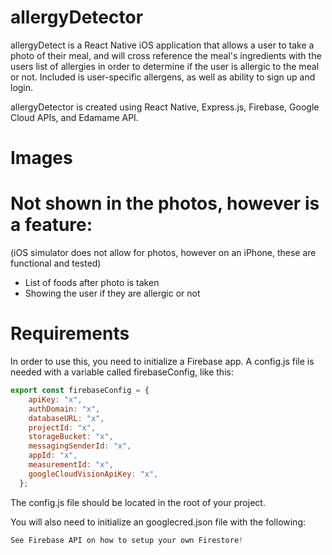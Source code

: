 # allergyDetector
allergyDetect is a React Native iOS application that allows a user to take a photo of their meal, and will cross reference the meal's ingredients with the users list of allergies in order to determine if the user is allergic to the meal or not. Included is user-specific allergens, as well as ability to sign up and login.

allergyDetector is created using React Native, Express.js, Firebase, Google Cloud APIs, and Edamame API.

# Images 


# Not shown in the photos, however is a feature: 
(iOS simulator does not allow for photos, however on an iPhone, these are functional and tested)
- List of foods after photo is taken
- Showing the user if they are allergic or not

# Requirements 
In order to use this, you need to initialize a Firebase app. A config.js file is needed with a variable called firebaseConfig, like this:

```JavaScript
export const firebaseConfig = {
    apiKey: "x",
    authDomain: "x",
    databaseURL: "x",
    projectId: "x",
    storageBucket: "x",
    messagingSenderId: "x",
    appId: "x",
    measurementId: "x",
    googleCloudVisionApiKey: "x",
  };
```
The config.js file should be located in the root of your project.

You will also need to initialize an googlecred.json file with the following:
```JavaScript
See Firebase API on how to setup your own Firestore!
```
